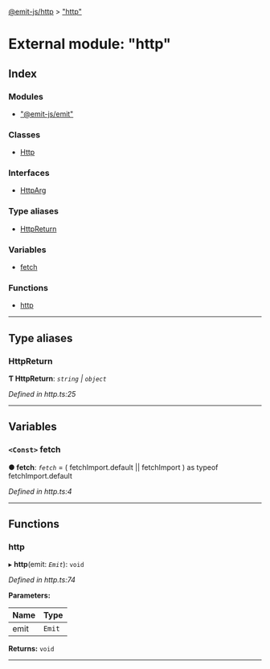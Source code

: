 [@emit-js/http](../README.md) > ["http"](../modules/_http_.md)

# External module: "http"

## Index

### Modules

* ["@emit-js/emit"](_http_.__emit_js_emit_.md)

### Classes

* [Http](../classes/_http_.http.md)

### Interfaces

* [HttpArg](../interfaces/_http_.httparg.md)

### Type aliases

* [HttpReturn](_http_.md#httpreturn)

### Variables

* [fetch](_http_.md#fetch)

### Functions

* [http](_http_.md#http-1)

---

## Type aliases

<a id="httpreturn"></a>

###  HttpReturn

**Ƭ HttpReturn**: *`string` \| `object`*

*Defined in http.ts:25*

___

## Variables

<a id="fetch"></a>

### `<Const>` fetch

**● fetch**: *`fetch`* =  (
  fetchImport.default || fetchImport
) as typeof fetchImport.default

*Defined in http.ts:4*

___

## Functions

<a id="http-1"></a>

###  http

▸ **http**(emit: *`Emit`*): `void`

*Defined in http.ts:74*

**Parameters:**

| Name | Type |
| ------ | ------ |
| emit | `Emit` |

**Returns:** `void`

___

